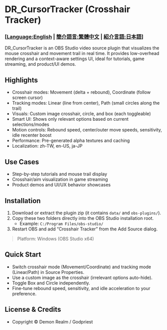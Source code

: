 # DR_CursorTracker (Crosshair Tracker)

### [**[Language:English](README_EN.md) | [簡介語言:繁體中文](README.md) | [紹介言語:日本語](README_JP.md)**]

DR_CursorTracker is an OBS Studio video source plugin that visualizes the mouse crosshair and movement trail in real time.
It provides low-overhead rendering and a context-aware settings UI, ideal for tutorials, game streaming, and product/UI demos.

## Highlights
- Crosshair modes: Movement (delta + rebound), Coordinate (follow screen cursor)
- Tracking modes: Linear (line from center), Path (small circles along the trail)
- Visuals: Custom image crosshair, circle, and box (each toggleable)
- Smart UI: Shows only relevant options based on current selections/modes
- Motion controls: Rebound speed, center/outer move speeds, sensitivity, idle recenter boost
- Performance: Pre-generated alpha textures and caching
- Localization: zh-TW, en-US, ja-JP

## Use Cases
- Step-by-step tutorials and mouse trail display
- Crosshair/aim visualization in game streaming
- Product demos and UI/UX behavior showcases

## Installation
1. Download or extract the plugin zip (it contains `data/` and `obs-plugins/`).
2. Copy these two folders directly into the OBS Studio installation root.
   - Example: `C:/Program Files/obs-studio/`
3. Restart OBS and add “Crosshair Tracker” from the Add Source dialog.

> Platform: Windows (OBS Studio x64)

## Quick Start
- Switch crosshair mode (Movement/Coordinate) and tracking mode (Linear/Path) in Source Properties.
- Use a custom image as the crosshair (irrelevant options auto-hide).
- Toggle Box and Circle independently.
- Fine-tune rebound speed, sensitivity, and idle acceleration to your preference.

## License & Credits
- Copyright © Demon Realm / Godpriest
